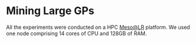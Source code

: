 # Mining Large GPs

All the experiments were conducted on a HPC [Meso@LR](https://meso-lr.umontpellier.fr}) platform. We used one node comprising 14 cores of CPU and 128GB of RAM.
